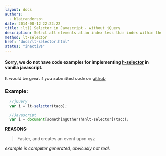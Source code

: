 ```yaml
---
layout: docs
authors:
  - blairanderson
date: 2014-08-12 22:22:22
title: :lt() Selector in Javascript - without jQuery
description: Select all elements at an index less than index within the matched set.
method: lt-selector
href: "docs/lt-selector.html"
status: "inactive"
---
```


#### Sorry, we do not have code examples for implementing [lt-selector](http://api.jquery.com/lt-selector/) in vanilla javascript.

It would be great if you submitted code on [github](https://github.com/blairanderson/without-jquery/blob/master/docs/lt-selector.md)

### Example:

```javascript
  //jQuery
  var i = lt-selector(taco);

  //Javascript
  var i = document[somethingOtherThanlt-selector](taco);

```

**REASONS:**
> Faster, and creates an event upon xyz

*example is computer generated, obviously not real.*
